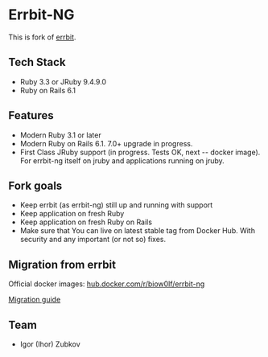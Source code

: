 # Errbit-NG

This is fork of [errbit](https://github.com/errbit/errbit).

## Tech Stack

* Ruby 3.3 or JRuby 9.4.9.0
* Ruby on Rails 6.1

## Features

* Modern Ruby 3.1 or later
* Modern Ruby on Rails 6.1. 7.0+ upgrade in progress.
* First Class JRuby support (in progress. Tests OK, next -- docker image). For errbit-ng itself on jruby and applications running on jruby.

## Fork goals

* Keep errbit (as errbit-ng) still up and running with support
* Keep application on fresh Ruby
* Keep application on fresh Ruby on Rails
* Make sure that You can live on latest stable tag from Docker Hub. With security and any important (or not so) fixes.

## Migration from errbit

Official docker images: [hub.docker.com/r/biow0lf/errbit-ng](https://hub.docker.com/r/biow0lf/errbit-ng)

[Migration guide](MIGRATION.md)

## Team

* Igor (Ihor) Zubkov

